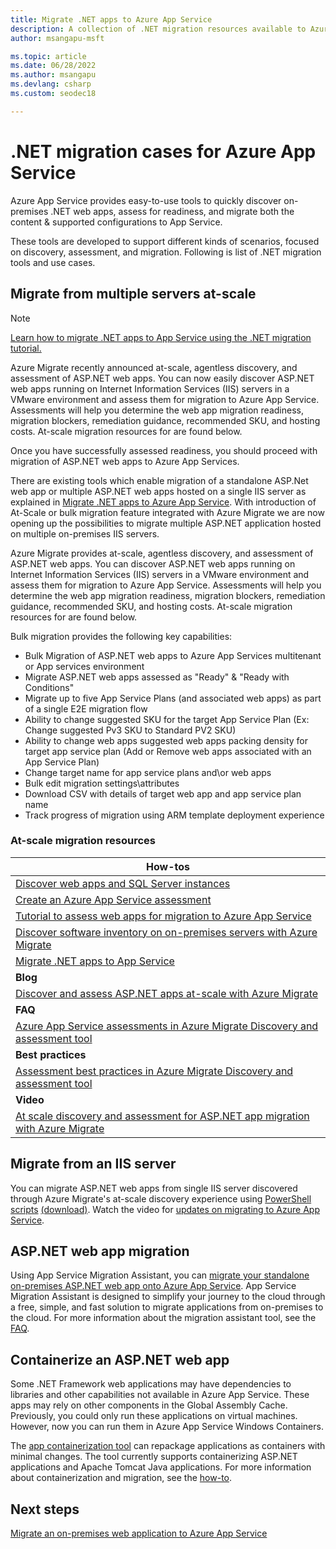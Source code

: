 ```yaml
---
title: Migrate .NET apps to Azure App Service
description: A collection of .NET migration resources available to Azure App Service.
author: msangapu-msft

ms.topic: article
ms.date: 06/28/2022
ms.author: msangapu
ms.devlang: csharp
ms.custom: seodec18

---
```

# .NET migration cases for Azure App Service

Azure App Service provides easy-to-use tools to quickly discover on-premises .NET web apps, assess for readiness, and migrate both the content & supported configurations to App Service.

These tools are developed to support different kinds of scenarios, focused on discovery, assessment, and migration. Following is list of .NET migration tools and use cases.

## Migrate from multiple servers at-scale

> [!NOTE]
> [Learn how to migrate .NET apps to App Service using the .NET migration tutorial.](../migrate/tutorial-migrate-webapps.md)
>

Azure Migrate recently announced at-scale, agentless discovery, and assessment of ASP.NET web apps. You can now easily discover ASP.NET web apps running on Internet Information Services (IIS) servers in a VMware environment and assess them for migration to Azure App Service. Assessments will help you determine the web app migration readiness, migration blockers, remediation guidance, recommended SKU, and hosting costs. At-scale migration resources for  are found below.

Once you have successfully assessed readiness, you should proceed with migration of ASP.NET web apps to Azure App Services.  

There are existing tools which enable migration of a standalone ASP.Net web app or multiple ASP.NET web apps hosted on a single IIS server as explained in [Migrate .NET apps to Azure App Service](../migrate/tutorial-migrate-webapps.md). With introduction of At-Scale or bulk migration feature integrated with Azure Migrate we are now opening up the possibilities to migrate multiple ASP.NET application hosted on multiple on-premises IIS servers.  

Azure Migrate provides at-scale, agentless discovery, and assessment of ASP.NET web apps. You can discover ASP.NET web apps running on Internet Information Services (IIS) servers in a VMware environment and assess them for migration to Azure App Service. Assessments will help you determine the web app migration readiness, migration blockers, remediation guidance, recommended SKU, and hosting costs. At-scale migration resources for  are found below.

Bulk migration provides the following key capabilities: 

- Bulk Migration of ASP.NET web apps to Azure App Services multitenant or App services environment 
- Migrate ASP.NET web apps assessed as "Ready" & "Ready with Conditions"
- Migrate up to five App Service Plans (and associated web apps) as part of a single E2E migration flow 
- Ability to change suggested SKU for the target App Service Plan (Ex: Change suggested Pv3 SKU to Standard PV2 SKU) 
- Ability to change web apps suggested web apps packing density for target app service plan (Add or Remove web apps associated with an App Service Plan) 
- Change target name for app service plans and\or web apps 
- Bulk edit migration settings\attributes 
- Download CSV with details of target web app and app service plan name 
- Track progress of migration using ARM template deployment experience 

### At-scale migration resources

| How-tos |
|----------------|
| [Discover web apps and SQL Server instances](../migrate/how-to-discover-sql-existing-project.md)                              |
| [Create an Azure App Service assessment](../migrate/how-to-create-azure-app-service-assessment.md)                            |
| [Tutorial to assess web apps for migration to Azure App Service](../migrate/tutorial-assess-webapps.md)                       |
| [Discover software inventory on on-premises servers with Azure Migrate](../migrate/how-to-discover-applications.md)           |
| [Migrate .NET apps to App Service](../migrate/tutorial-migrate-webapps.md) |
| **Blog** |
| [Discover and assess ASP.NET apps at-scale with Azure Migrate](https://azure.microsoft.com/blog/discover-and-assess-aspnet-apps-atscale-with-azure-migrate/) |
| **FAQ** |
| [Azure App Service assessments in Azure Migrate Discovery and assessment tool](../migrate/concepts-azure-webapps-assessment-calculation.md) |
| **Best practices** |
| [Assessment best practices in Azure Migrate Discovery and assessment tool](../migrate/best-practices-assessment.md) |
| **Video** |
| [At scale discovery and assessment for ASP.NET app migration with Azure Migrate](/Shows/Inside-Azure-for-IT/At-scale-discovery-and-assessment-for-ASPNET-app-migration-with-Azure-Migrate) |

## Migrate from an IIS server

You can migrate ASP.NET web apps from single IIS server discovered through Azure Migrate's at-scale discovery experience using [PowerShell scripts](https://github.com/Azure/App-Service-Migration-Assistant/wiki/PowerShell-Scripts) [(download)](https://appmigration.microsoft.com/api/download/psscriptpreview/AppServiceMigrationScripts.zip). Watch the video for [updates on migrating to Azure App Service](/Shows/The-Launch-Space/Updates-on-Migrating-to-Azure-App-Service).

## ASP.NET web app migration

Using App Service Migration Assistant, you can [migrate your standalone on-premises ASP.NET web app onto Azure App Service](https://www.youtube.com/watch?v=9LBUmkUhmXU). App Service Migration Assistant is designed to simplify your journey to the cloud through a free, simple, and fast solution to migrate applications from on-premises to the cloud. For more information about the migration assistant tool, see the [FAQ](https://github.com/Azure/App-Service-Migration-Assistant/wiki).

## Containerize an ASP.NET web app

Some .NET Framework web applications may have dependencies to libraries and other capabilities not available in Azure App Service. These apps may rely on other components in the Global Assembly Cache. Previously, you could only run these applications on virtual machines. However, now you can run them in Azure App Service Windows Containers.

The [app containerization tool](https://azure.microsoft.com/blog/accelerate-application-modernization-with-azure-migrate-app-containerization/) can repackage applications as containers with minimal changes. The tool currently supports containerizing ASP.NET applications and Apache Tomcat Java applications. For more information about containerization and migration, see the [how-to](../migrate/tutorial-app-containerization-aspnet-app-service.md).

## Next steps

[Migrate an on-premises web application to Azure App Service](/learn/modules/migrate-app-service-migration-assistant/)
